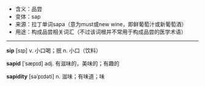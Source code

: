 - <span class="definition">含义：品尝</span>
- <span class="definition">变体：sap</span>
- <span class="definition">来源：拉丁单词sapa（意为must或new wine，即鲜葡萄汁或新葡萄酒）</span>
- <span class="definition">用途：构成品尝相关词汇（不过该词根并不常用于构成品尝的医学术语）</span>


---


<span class="vocabulary">**sip**</span> [sɪp] v. 小口喝；抿 n. 小口（饮料）

<span class="vocabulary">**sapid**</span> [ˈsæpɪd] adj. 有滋味的，美味的；有趣的

<span class="vocabulary">**sapidity**</span> [səˈpɪdәti] n. 滋味；有味道；味 
